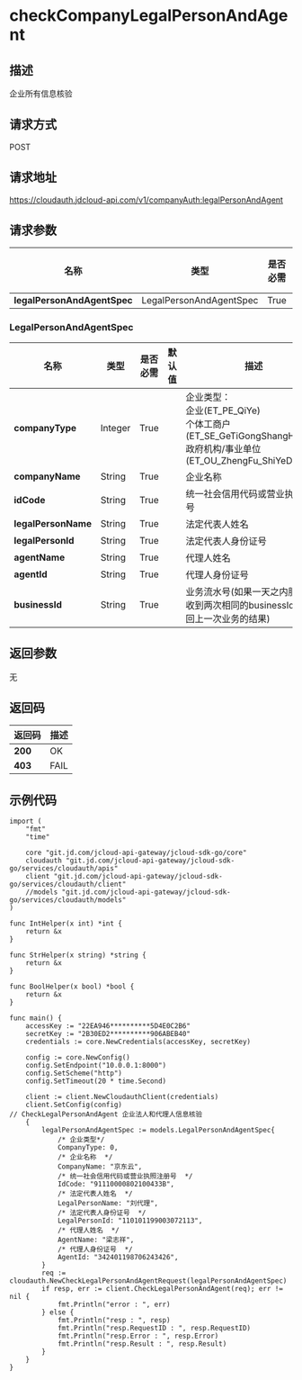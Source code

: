 # checkCompanyLegalPersonAndAgent


## 描述
企业所有信息核验

## 请求方式
POST

## 请求地址
https://cloudauth.jdcloud-api.com/v1/companyAuth:legalPersonAndAgent


## 请求参数
|名称|类型|是否必需|默认值|描述|
|---|---|---|---|---|
|**legalPersonAndAgentSpec**|LegalPersonAndAgentSpec|True| | |

### <div id="legalpersonandagentspec">LegalPersonAndAgentSpec</div>
|名称|类型|是否必需|默认值|描述|
|---|---|---|---|---|
|**companyType**|Integer|True| |企业类型：<br>企业(ET_PE_QiYe)<br>个体工商户(ET_SE_GeTiGongShangHu)<br>政府机构/事业单位(ET_OU_ZhengFu_ShiYeDanWei)<br>|
|**companyName**|String|True| |企业名称|
|**idCode**|String|True| |统一社会信用代码或营业执照注册号|
|**legalPersonName**|String|True| |法定代表人姓名|
|**legalPersonId**|String|True| |法定代表人身份证号|
|**agentName**|String|True| |代理人姓名|
|**agentId**|String|True| |代理人身份证号|
|**businessId**|String|True| |业务流水号(如果一天之内服务端收到两次相同的businessId，则返回上一次业务的结果)|

## 返回参数
无


## 返回码
|返回码|描述|
|---|---|
|**200**|OK|
|**403**|FAIL|

## 示例代码

```
import (
	"fmt"
	"time"

	core "git.jd.com/jcloud-api-gateway/jcloud-sdk-go/core"
	cloudauth "git.jd.com/jcloud-api-gateway/jcloud-sdk-go/services/cloudauth/apis"
	client "git.jd.com/jcloud-api-gateway/jcloud-sdk-go/services/cloudauth/client"
	//models "git.jd.com/jcloud-api-gateway/jcloud-sdk-go/services/cloudauth/models"
)

func IntHelper(x int) *int {
	return &x
}

func StrHelper(x string) *string {
	return &x
}

func BoolHelper(x bool) *bool {
	return &x
}

func main() {
	accessKey := "22EA946**********5D4E0C2B6"
	secretKey := "2B30ED2**********906ABEB40"
	credentials := core.NewCredentials(accessKey, secretKey)

	config := core.NewConfig()
	config.SetEndpoint("10.0.0.1:8000")
	config.SetScheme("http")
	config.SetTimeout(20 * time.Second)

	client := client.NewCloudauthClient(credentials)
	client.SetConfig(config)
// CheckLegalPersonAndAgent 企业法人和代理人信息核验
	{
		legalPersonAndAgentSpec := models.LegalPersonAndAgentSpec{
			/* 企业类型*/
			CompanyType: 0,
			/* 企业名称  */
			CompanyName: "京东云",
			/* 统一社会信用代码或营业执照注册号  */
			IdCode: "91110000802100433B",
			/* 法定代表人姓名  */
			LegalPersonName: "刘代理",
			/* 法定代表人身份证号  */
			LegalPersonId: "110101199003072113",
			/* 代理人姓名  */
			AgentName: "梁志祥",
			/* 代理人身份证号  */
			AgentId: "342401198706243426",
		}
		req := cloudauth.NewCheckLegalPersonAndAgentRequest(legalPersonAndAgentSpec)
		if resp, err := client.CheckLegalPersonAndAgent(req); err != nil {
			fmt.Println("error : ", err)
		} else {
			fmt.Println("resp : ", resp)
			fmt.Println("resp.RequestID : ", resp.RequestID)
			fmt.Println("resp.Error : ", resp.Error)
			fmt.Println("resp.Result : ", resp.Result)
		}
	}
}
```

